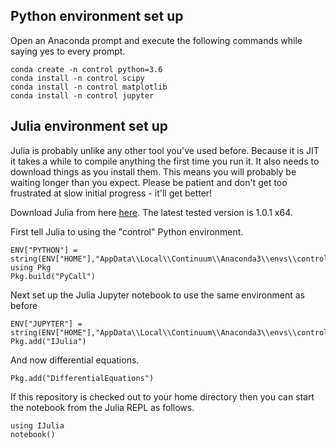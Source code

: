 ## Python environment set up
Open an Anaconda  prompt and execute the following commands while saying yes to
every prompt.

```
conda create -n control python=3.6
conda install -n control scipy
conda install -n control matplotlib
conda install -n control jupyter
```

## Julia environment set up
Julia is probably unlike any other tool you've used before. Because it is JIT it
takes a while to compile anything the first time you run it. It also needs to
download things as you install them. This means you will probably be waiting 
longer than you expect. Please be patient and don't get too frustrated at slow
initial progress - it'll get better!

Download Julia from here [here](https://julialang.org/downloads/).
The latest tested version is 1.0.1 x64.

First tell Julia to using the "control" Python environment.
```
ENV["PYTHON"] = string(ENV["HOME"],"AppData\\Local\\Continuum\\Anaconda3\\envs\\control\\python")
using Pkg
Pkg.build("PyCall")
```

Next set up the Julia Jupyter notebook to use the same environment as before
```
ENV["JUPYTER"] = string(ENV["HOME"],"AppData\\Local\\Continuum\\Anaconda3\\envs\\control\\Scripts\\jupyter")
Pkg.add("IJulia")
```

And now differential equations.
```
Pkg.add("DifferentialEquations")
```

If this repository is checked out to your home directory then you can start the
notebook from the Julia REPL as follows.
```
using IJulia
notebook()
```
